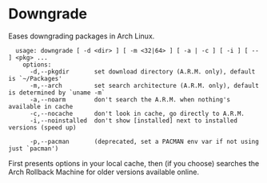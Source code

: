 # Downgrade

Eases downgrading packages in Arch Linux.

~~~ 
  usage: downgrade [ -d <dir> ] [ -m <32|64> ] [ -a | -c ] [ -i ] [ -- ] <pkg> ...
    options:
      -d,--pkgdir       set download directory (A.R.M. only), default is `~/Packages'
      -m,--arch         set search architecture (A.R.M. only), default is determined by `uname -m`
      -a,--noarm        don't search the A.R.M. when nothing's available in cache
      -c,--nocache      don't look in cache, go directly to A.R.M.
      -i,--noinstalled  don't show [installed] next to installed versions (speed up)

      -p,--pacman       (deprecated, set a PACMAN env var if not using just `pacman')
~~~

First presents options in your local cache, then (if you choose) 
searches the Arch Rollback Machine for older versions available online.
